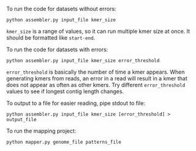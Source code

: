 To run the code for datasets without errors:

    python assembler.py input_file kmer_size

`kmer_size` is a range of values, so it can run multiple kmer size at once.
It should be formatted like `start-end`.

To run the code for datasets with errors:

    python assembler.py input_file kmer_size error_threshold

`error_threshold` is basically the number of time a kmer appears.
When generating kmers from reads, an error in a read will result in a kmer that does not appear as often as other kmers.
Try different `error_threshold` values to see if longest contig length changes.

To output to a file for easier reading, pipe stdout to file:

    python assembler.py input_file kmer_size [error_threshold] > output_file

To run the mapping project:

    python mapper.py genome_file patterns_file


